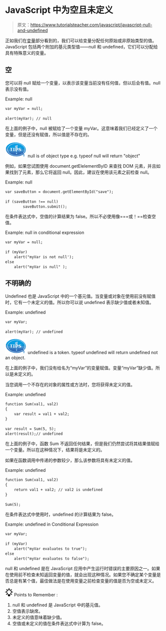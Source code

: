 # JavaScript 中为空且未定义

> 原文：<https://www.tutorialsteacher.com/javascript/javascript-null-and-undefined>

正如我们在[变量](/javascript/javascript-variable)部分看到的，我们可以给变量分配任何原始或非原始类型的值。JavaScript 包括两个附加的基元类型值——null 和 undefined，它们可以分配给具有特殊意义的变量。

## 空

您可以将 null 赋给一个变量，以表示该变量当前没有任何值，但以后会有值。null 表示没有值。

Example: null

```
var myVar = null;

alert(myVar); // null 
```

在上面的例子中，null 被赋给了一个变量 myVar。这意味着我们已经定义了一个变量，但是还没有赋值，所以值是不存在的。

![](img/751bca76a769f8ad315ebee3fdf7d98e.png) null is of object type e.g. typeof null will return "object"

例如，如果您试图使用 document.getElelementByID 来查找 DOM 元素，并且如果找到了元素，那么它将返回 null。因此，建议在使用该元素之前检查 null。

Example: null

```
var saveButton = document.getElementById("save");

if (saveButton !== null)
        saveButton.submit(); 
```

在条件表达式中，空值的计算结果为 false。所以不必使用像===或！==检查空值。

Example: null in conditional expression

```
var myVar = null;

if (myVar)
    alert("myVar is not null');
else
    alert("myVar is null" ); 
```

## 不明确的

Undefined 也是 JavaScript 中的一个基元值。当变量或对象在使用前没有赋值时，它有一个未定义的值。所以你可以说 undefined 表示缺少值或者未知值。

Example: undefined

```
var myVar;

alert(myVar); // undefined 
```

![](img/751bca76a769f8ad315ebee3fdf7d98e.png) undefined is a token. typeof undefined will return undefined not an object.

在上面的例子中，我们没有给名为“myVar”的变量赋值。变量“myVar”缺少值。所以是未定义的。

当您调用一个不存在的对象的属性或方法时，您将获得未定义的值。

Example: undefined

```
function Sum(val1, val2)
{
    var result = val1 + val2;
}

var result = Sum(5, 5);
alert(result);// undefined 
```

在上面的例子中，函数 Sum 不返回任何结果，但是我们仍然尝试将其结果值赋给一个变量。所以在这种情况下，结果将是未定义的。

如果在函数调用中传递的参数较少，那么该参数将具有未定义的值。

Example: undefined

```
function Sum(val1, val2)
{
    return val1 + val2; // val2 is undefined 
}

Sum(5); 
```

在条件表达式中使用时，undefined 的计算结果为 false。

Example: undefined in Conditional Expression

```
var myVar;

if (myVar)
    alert("myVar evaluates to true");
else
    alert("myVar evaluates to false"); 
```

null 和 undefined 是在 JavaScript 应用中产生运行时错误的主要原因之一。如果在使用前不检查未知返回变量的值，就会出现这种情况。如果您不确定某个变量是否总是有某个值，最佳做法是在使用变量之前检查变量的值是否为空或未定义。

![](img/85db52f5404f0c468e1b194aa487d6a1.png)  Points to Remember :

1.  null 和 undefined 是 JavaScript 中的基元值。
2.  空值表示缺席。
3.  未定义的值意味着缺少值。
4.  空值或未定义的值在条件表达式中计算为 false。